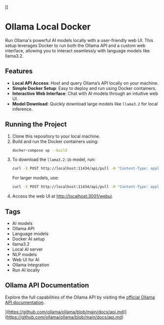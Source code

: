 [[
# Ollama Local Docker

Run Ollama's powerful AI models locally with a user-friendly web UI. This setup leverages Docker to run both the Ollama API and a custom web interface, allowing you to interact seamlessly with language models like llama3.2.

## Features

- **Local API Access**: Host and query Ollama’s API locally on your machine.
- **Simple Docker Setup**: Easy to deploy and run using Docker containers.
- **Interactive Web Interface**: Chat with AI models through an intuitive web UI.
- **Model Download**: Quickly download large models like `llama3.2` for local inference.

## Running the Project

1. Clone this repository to your local machine.
2. Build and run the Docker containers using:
   ```bash
   docker-compose up --build
   ```
3. To download the `llama3.2:1b` model, run:
   ```bash
   curl -X POST http://localhost:11434/api/pull -H "Content-Type: application/json" -d '{"model": "llama3.2:1b"}'
   ```
   For larger models, use:
   ```bash
   curl -X POST http://localhost:11434/api/pull -H "Content-Type: application/json" -d '{"model": "llama3.2"}'
   ```
4. Access the web UI at [http://localhost:3001/webui](http://localhost:3001/webui).

## Tags

- AI models
- Ollama API
- Language models
- Docker AI setup
- llama3.2
- Local AI server
- NLP models
- Web UI for AI
- Ollama integration
- Run AI locally

## Ollama API Documentation

Explore the full capabilities of the Ollama API by visiting the [official Ollama API documentation]([https://ollama.com/docs/api](https://github.com/ollama/ollama/blob/main/docs/api.md)).

](https://github.com/ollama/ollama/blob/main/docs/api.md)](https://github.com/ollama/ollama/blob/main/docs/api.md)
